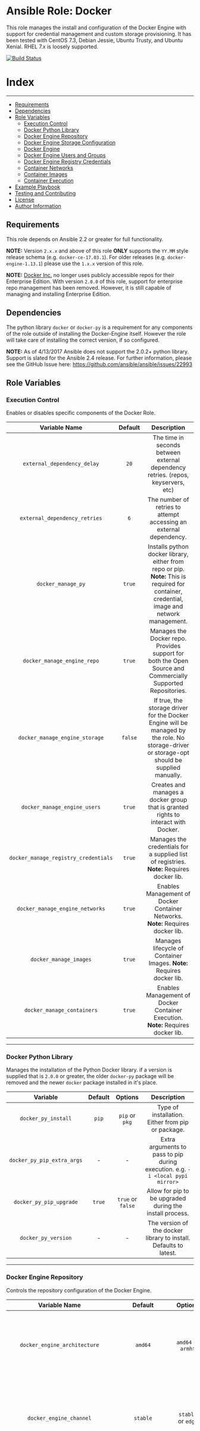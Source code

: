 # Ansible Role: Docker

This role manages the install and configuration of the Docker Engine with support for credential management and custom storage provisioning. It has been tested with CentOS 7.3, Debian Jessie, Ubuntu Trusty, and Ubuntu Xenial. RHEL 7.x is loosely supported.

[![Build Status](https://travis-ci.org/arc-ts/ansible-role-docker.svg?branch=master)](https://travis-ci.org/arc-ts/ansible-role-docker)


# Index
----------

* [Requirements](#requirements)
* [Dependencies](#dependencies)
* [Role Variables](#role-variables)
  * [Execution Control](#execution-control)
  * [Docker Python Library](#docker-python-library)
  * [Docker Engine Repository](#docker-engine-repository)
  * [Docker Engine Storage Configuration](#docker-engine-storage-configuration)
  * [Docker Engine](#docker-engine)
  * [Docker Engine Users and Groups](#docker-engine-users-and-groups)
  * [Docker Engine Registry Credentials](#docker-engine-registry-credentials)
  * [Container Networks](#container-networks)
  * [Container Images](#container-images)
  * [Container Execution](#container-execution)
* [Example Playbook](#example-playbook)
* [Testing and Contributing](#testing-and-contributing)
* [License](#license)
* [Author Information](#author-information)


Requirements
------------
This role depends on Ansible 2.2 or greater for full functionality.

**NOTE:** Version `2.x.x` and above of this role **ONLY** supports the `YY.MM` style release schema (e.g. `docker-ce-17.03.1`). For older releases (e.g. `docker-engine-1.13.1`) please use the `1.x.x` version of this role.

**NOTE:** [Docker Inc.](https://docker.com) no longer uses publicly accessible repos for their Enterprise Edition. With version `2.0.0` of this role, support for enterprise repo management has been removed. However, it is still capable of managing and installing Enterprise Edition.


Dependencies
------------

The python library `docker` or `docker-py` is a requirement for any components of the role outside of installing the Docker-Engine itself. However the role will take care of installing the correct version, if so configured.

**NOTE:** As of 4/13/2017 Ansible does not support the 2.0.2+ python library. Support is slated for the Ansible 2.4 release. For further information, please see the GitHub Issue here: https://github.com/ansible/ansible/issues/22993



Role Variables
--------------

### Execution Control

Enables or disables specific components of the Docker Role.

|             Variable Name            | Default |                                                                  Description                                                                 |
|:------------------------------------:|:-------:|:--------------------------------------------------------------------------------------------------------------------------------------------:|
|      `external_dependency_delay`     |   `20`  |                               The time in seconds between external dependency retries. (repos, keyservers, etc)                              |
|     `external_dependency_retries`    |   `6`   |                                      The number of retries to attempt accessing an external dependency.                                      |
|          `docker_manage_py`          |  `true` | Installs python docker library, either from repo or pip. **Note:** This is required for container, credential, image and network management. |
|      `docker_manage_engine_repo`     |  `true` |                  Manages the Docker repo. Provides support for both the Open Source and Commercially Supported Repositories.                 |
|    `docker_manage_engine_storage`    | `false` | If true, the storage driver for the Docker Engine will be managed by the role. No storage-driver or storage-opt should be supplied manually. |
|     `docker_manage_engine_users`     |  `true` |                              Creates and manages a docker group that is granted rights to interact with Docker.                              |
| `docker_manage_registry_credentials` |  `true` |                           Manages the credentials for a supplied list of registries. **Note:** Requires docker lib.                          |
|    `docker_manage_engine_networks`   |  `true` |                                Enables Management of Docker Container Networks. **Note:** Requires docker lib.                               |
|        `docker_manage_images`        |  `true` |                                     Manages lifecycle of Container Images. **Note:** Requires docker lib.                                    |
|      `docker_manage_containers`      |  `true` |                               Enables Management of Docker Container Execution. **Note:** Requires docker lib.                               |

----------



### Docker Python Library

Manages the installation of the Python Docker library. if a version is supplied that is `2.0.0` or greater, the older `docker-py` package will be removed and the newer `docker` package installed in it's place.

|          Variable          | Default |      Options      |                                   Description                                  |
|:--------------------------:|:-------:|:-----------------:|:------------------------------------------------------------------------------:|
|     `docker_py_install`    |  `pip`  |   `pip` or `pkg`  |                Type of installation. Either from pip or package.               |
| `docker_py_pip_extra_args` |    -    |         -         | Extra arguments to pass to pip during execution. e.g. `-i <local pypi mirror>` |
|   `docker_py_pip_upgrade`  |  `true` | `true` or `false` |            Allow for pip to be upgraded during the install process.            |
|     `docker_py_version`    |    -    |         -         |        The version of the docker library to install. Defaults to latest.       |

----------



### Docker Engine Repository

Controls the repository configuration of the Docker Engine.

|            Variable Name            |        Default       |       Options      |                                                                                   Description                                                                                   |
|:-----------------------------------:|:--------------------:|:------------------:|:-------------------------------------------------------------------------------------------------------------------------------------------------------------------------------:|
|     `docker_engine_architecture`    |        `amd64`       | `amd64` or `armhf` |                                     Specifies intended architecture. **NOTE:** `armhf` is ONLY supported on Ubuntu and Debian based distros.                                    |
|       `docker_engine_channel`       |       `stable`       | `stable` or `edge` | Specifies whether to use the `stable` or `edge` release channel. For more information see the [Docker Installation Documentation](https://docs.docker.com/engine/installation/) |
|       `docker_engine_edition`       |         `ce`         |    `ce` or `ee`    |                          Use the Community Edition(CE) or Enterprise Edition(EE). **NOTE:** Enterprise Edition repo **CANNOT** be managed by the role.                          |
| `docker_engine_repo_gpg_key_server` | `sks-keyservers.net` |          -         |                                                       The keyserver to use for the validation of the repository gpg keys.                                                       |
| `docker_engine_repo_ce_deb_gpg_key` | `0x8D81803C0EBFCD88` |          -         |                                                                The gpg key used for the CE deb based repository.                                                                |
| `docker_engine_repo_ce_rpm_gpg_key` | `0xc52feb6b621e9f35` |          -         |                                                                The gpg key used for the CE rpm based repository.                                                                |

----------



### Docker Engine Storage Configuration

Manages the Docker Engine storage driver, and in certain circumstances the storage underneath it. Comparing the different storage options is out of scope for this document; however further information can be found here: https://docs.docker.com/engine/userguide/storagedriver/selectadriver/.

**Note:** For all storage drivers, the `storage_opts` must be passed in the form of an array of items. For more information regarding the available and specific storage options for each driver, please see the docs here: https://docs.docker.com/v1.10/engine/reference/commandline/daemon/

**Storage Support Matrix:**

|                           | aufs | btrfs | devicemapper (lvm-direct) | overlay | overlay2 |
|:-------------------------:|:----:|:-----:|:-------------------------:|:-------:|:--------:|
|       **CentOS 7.3**      |   -  |   x   |             x             |    x    |     -    |
|   **Debian 8 (Jessie)**   |   x  |   x   |             -             |    -    |     -    |
|        **RHEL 7.3**       |   -  |   x   |             x             |    x    |     -    |
| **Ubuntu 14.04 (Trusty)** |   x  |   x   |             -             |    -    |     -    |
| **Ubuntu 16.04 (Xenial)** |   x  |   x   |             -             |    x    |     x    |


|          Variable Name         | Default |                     Options                    |                                         Description                                         |
|:------------------------------:|:-------:|:----------------------------------------------:|:-------------------------------------------------------------------------------------------:|
| `docker_engine_storage_driver` |    -    | `aufs`, `btrfs`, `devicemapper`, and `overlay` |                       The Storage driver to use with the Docker Engine                      |
| `docker_engine_storage_config` |    -    |                        -                       | A hash containing the information for the driver supplied by `docker_engine_storage_driver` |


#### aufs
|          Variable Name         |      Default      |                    Description                     |
|:------------------------------:|:-----------------:|:--------------------------------------------------:|
| `docker_engine_storage_driver` |       `aufs`      |                          -                         |
|             `graph`            | `/var/lib/docker` |      The root directory of the docker runtime      |
|         `storage_opts`         |         -         | Optional Storage Opts to pass to the Docker Daemon |


#### btrfs

|          Variable Name         |      Default      |                                            Description                                            |
|:------------------------------:|:-----------------:|:-------------------------------------------------------------------------------------------------:|
| `docker_engine_storage_driver` |      `btrfs`      |                                                 -                                                 |
|            `device`            |         -         | **REQUIRED** The device or partition (e.g. `/dev/sdb`) intended to be used and managed by Docker. |
|             `graph`            | `/var/lib/docker` |                              The root directory of the docker runtime                             |
|           `mkfs_opts`          |         -         |               Additional parameters to pass to `mkfs.btrfs` during volume creation.               |
|          `mount_opts`          |     `defaults`    |                        Mount parameters to use for the btrfs Docker volume.                       |
|         `storage_opts`         |         -         |                         Optional Storage Opts to pass to the Docker Daemon                        |


#### devicemapper (lvm-direct)

**NOTE:** Not all errors are captured correctly during thinpool creation. There is a verification task that short-circuits the run at the end of lvm configuration if it detected as not being properly set. For the role to be re-run again, the lvm volume group must be manually removed (`vgremove <vgname>`). This is an intentional behaviour to prevent any sort of accidental data loss.


|          Variable Name          |               Default               |                                                                      Description                                                                     |
|:-------------------------------:|:-----------------------------------:|:----------------------------------------------------------------------------------------------------------------------------------------------------:|
|  `docker_engine_storage_driver` |            `devicemapper`           |                                                                           -                                                                          |
|             `device`            |                  -                  |                           **REQUIRED** The device or partition (e.g. `/dev/sdb`) intended to be used and managed by Docker.                          |
|            `vg_name`            |             `docker-vg`             |                                                         The name of the Docker Volume Group.                                                         |
|            `vg_opts`            |                  -                  |                                                Optional parameters to use during Volume Group creation.                                              |
|            `lv_name`            |              `thinpool`             |                                                           The Logical Volume thinpool name.                                                          |
|          `lv_data_opts`         |         `--wipesignatures y`        |                                            Parameters to pass during creation of the data logical volume.                                            |
|        `lv_metadata_opts`       |         `--wipesignatures y`        |                                          Parameters to pass during creation of the metadata logical volume.                                          |
| `thinpool_autoextend_threshold` |                 `80`                |                             The percentage full value that defines when the thin pool Logical Volume should be extended.                             |
|  `thinpool_autoextend_percent`  |                 `20`                | The percent value (in relation to it's current size) of how much additional space should be added to thin pool Logical Volume from the Volume Group. |
|           `data_share`          |                 `95`                |                             The percent value of the space of the Volume Group to be assigned to the data Logical Volume.                            |
|         `metadata_share`        |                 `1`                 |                           The percent value of the space of the Volume Group to be assigned to the metadata Logical Volume.                          |
|          `storage_opts`         | `[ 'dm.use_deferred_removal=true']` |                                                  Optional Storage Opts to pass to the Docker Daemon                                                  |


#### overlay
|          Variable Name         |      Default      |                    Description                     |
|:------------------------------:|:-----------------:|:--------------------------------------------------:|
| `docker_engine_storage_driver` |     `overlay`     |                     -                              |
|             `graph`            | `/var/lib/docker` | The root directory of the docker runtime           |
|         `storage_opts`         |         -         | Optional Storage Opts to pass to the Docker Daemon |

#### overlay2
|          Variable Name         |      Default      |                    Description                     |
|:------------------------------:|:-----------------:|:--------------------------------------------------:|
| `docker_engine_storage_driver` |     `overlay2`    |                     -                              |
|             `graph`            | `/var/lib/docker` | The root directory of the docker runtime           |
|         `storage_opts`         |         -         | Optional Storage Opts to pass to the Docker Daemon |

----------



### Docker Engine

These parameters control the Docker Engine, and the Docker Engine Daemon.

**Note:** If `docker_manage_engine_storage` is enabled, `storage-opt` should not be supplied in the `docker_engine_opts` hash, and should instead be controlled through `docker_engine_storage_config.storage_opts`.

|       Variable Name      | Default |                                                      Description                                                     |
|:------------------------:|:-------:|:--------------------------------------------------------------------------------------------------------------------:|
|  `docker_engine_version` |    -    |              The version of the Docker Engine to install. If not supplied, the latest will be installed.             |
| `docker_engine_env_vars` |    -    |                   A hash of key-value pairs to pass to the Docker Engine as environment variables.                   |
|   `docker_engine_opts`   |    -    | A hash of key-[array of value] pairs that will be used as Docker Engine options. e.g. `dns: [ '8.8.8.8', '8.8.4.4']` |

----------



### Docker Engine Users and Groups

Manages access to the docker group on a host.

|     Variable Name     | Default |                                                       Description                                                      |
|:---------------------:|:-------:|:----------------------------------------------------------------------------------------------------------------------:|
| `docker_engine_users` |    -    | An array of usernames to be added to the docker group. These users will be able to execute docker without sudo rights. |

----------



### Docker Engine Registry Credentials

Manages authentication to Docker registries. Configuration is supplied via an array of hashes, with each hash containing key/value pairs of the options available to the Docker Login Module. For a full list of options and defaults, please see the Ansible docs on the [docker_login module](http://docs.ansible.com/ansible/docker_login_module.html).


|         Variable Name         |                        Description                        |
|:-----------------------------:|:---------------------------------------------------------:|
| `docker_registry_credentials` | Array of hashes containing Docker registry configuration. |

----------



### Container Networks

Manages the creation and deletion of Docker Networks. Networks are managed via an array of hashes, each of which contains a network config as supplied by the options available to the Docker Network module. For a full list of options and defaults, please the Ansible docs on the [docker_network module](http://docs.ansible.com/ansible/docker_network_module.html).


|   Variable Name   |                       Description                        |
|:-----------------:|:--------------------------------------------------------:|
| `docker_networks` | Array of hashes containing Docker Network configuration. |

----------



### Container Images

Manages all aspects of a container image lifecycle. Images are managed by an array of hashes containing the container image configuration. For a reference of available options, see Ansible docs regarding the [docker_image module](http://docs.ansible.com/ansible/docker_image_module.html).

|  Variable Name  |                       Description                       |
|:---------------:|:-------------------------------------------------------:|
| `docker_images` | Array of hashes containing Docker Images configuration. |

----------



### Container Execution

Manages Container runtime execution. Containers are managed by an array of hashes containing the container configuration. For a reference of available options, see Ansible docs regarding the [docker_container module](http://docs.ansible.com/ansible/docker_container_module.html).


|        Variable Name       |                         Description                        |
|:--------------------------:|:----------------------------------------------------------:|
| `docker_containers` | Array of hashes containing Docker Container configuration. |

----------



Example Playbook
----------------

A variety of examples may be found in the tests directory.

```yml
---
- name: docker
  hosts: all
  connection: local
  gather_facts: True
  tags:
   - 'docker'
  vars:
    docker_manage_py: true
    docker_manage_engine_repo: true
    docker_manage_engine_storage: true
    docker_manage_engine_users: true
    docker_manage_registry_credentials: true
    docker_manage_images: true
    docker_manage_containers: true
    docker_engine_version: '1.12.1'
    docker_engine_storage_driver: devicemapper
    docker_engine_storage_config:
      device: /dev/sdb
    docker_engine_env_vars:
      DOCKER_HOST: /var/run/docker.sock
      TLS_VERIFY: TRUE
    docker_engine_opts:
      dns:
        - '8.8.8.8'
        - '8.8.4.4'
    docker_engine_users:
      - vagrant
    docker_registry_credentials:
      - username: test
        password: testpass
        registry: registry.example.com
    docker_images:
      - name: nginx
        tag: '1.10.1-alpine'
    docker_containers:
      - name: nginx
        image: 'nginx:1.10.1-alpine'
    docker_networks:
      - name: testnet
        driver_options:
          com.docker.network.bridge.name: testnet1
        ipam_options:
          subnet: '10.255.13.1/24'
          gateway: '10.255.13.1'
```


Testing and Contributing
------------------------
Please see the [CONTRIBUTING.md](CONTRIBUTING.md) document in the repo.



License
-------

MIT



Author Information
----------

Created by Bob Killen, maintained by the Department of [Advanced Research Computing and Technical Services](http://arc-ts.umich.edu/) of the University of Michigan.
